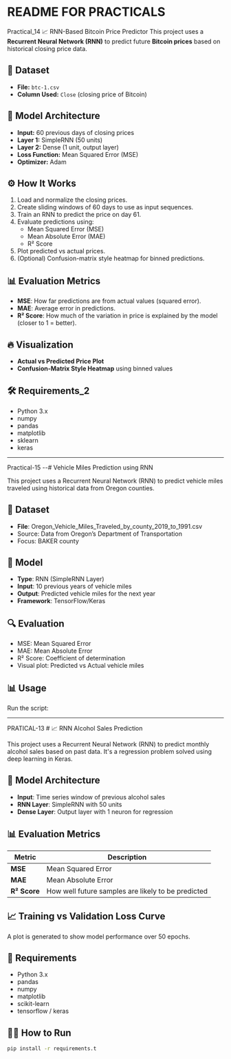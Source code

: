 
# README FOR PRACTICALS
Practical_14 📈 RNN-Based Bitcoin Price Predictor
This project uses a **Recurrent Neural Network (RNN)** to predict future **Bitcoin prices** based on historical closing price data.
## 📂 Dataset
- **File:** `btc-1.csv`
- **Column Used:** `Close` (closing price of Bitcoin)
## 🧠 Model Architecture

- **Input:** 60 previous days of closing prices
- **Layer 1:** SimpleRNN (50 units)
- **Layer 2:** Dense (1 unit, output layer)
- **Loss Function:** Mean Squared Error (MSE)
- **Optimizer:** Adam
## ⚙️ How It Works

1. Load and normalize the closing prices.
2. Create sliding windows of 60 days to use as input sequences.
3. Train an RNN to predict the price on day 61.
4. Evaluate predictions using:
   - Mean Squared Error (MSE)
   - Mean Absolute Error (MAE)
   - R² Score
5. Plot predicted vs actual prices.
6. (Optional) Confusion-matrix style heatmap for binned predictions.

## 📊 Evaluation Metrics

- **MSE**: How far predictions are from actual values (squared error).
- **MAE**: Average error in predictions.
- **R² Score**: How much of the variation in price is explained by the model (closer to 1 = better).

## 🔥 Visualization

- **Actual vs Predicted Price Plot**
- **Confusion-Matrix Style Heatmap** using binned values

## 🛠 Requirements_2

- Python 3.x
- numpy
- pandas
- matplotlib
- sklearn
- keras
  
---

Practical-15
--# Vehicle Miles Prediction using RNN

This project uses a Recurrent Neural Network (RNN) to predict vehicle miles traveled using historical data from Oregon counties.

## 📁 Dataset
- **File**: Oregon_Vehicle_Miles_Traveled_by_county_2019_to_1991.csv
- Source: Data from Oregon’s Department of Transportation
- Focus: BAKER county

## 🧠 Model
- **Type**: RNN (SimpleRNN Layer)
- **Input**: 10 previous years of vehicle miles
- **Output**: Predicted vehicle miles for the next year
- **Framework**: TensorFlow/Keras

## 🔍 Evaluation
- MSE: Mean Squared Error
- MAE: Mean Absolute Error
- R² Score: Coefficient of determination
- Visual plot: Predicted vs Actual vehicle miles

## 📊 Usage
Run the script:

---
  
PRATICAL-13 # 📈 RNN Alcohol Sales Prediction

This project uses a Recurrent Neural Network (RNN) to predict monthly alcohol sales based on past data. It's a regression problem solved using deep learning in Keras.
## 🧠 Model Architecture
- **Input**: Time series window of previous alcohol sales
- **RNN Layer**: SimpleRNN with 50 units
- **Dense Layer**: Output layer with 1 neuron for regression
## 📊 Evaluation Metrics
| Metric | Description |
|--------|-------------|
| **MSE** | Mean Squared Error |
| **MAE** | Mean Absolute Error |
| **R² Score** | How well future samples are likely to be predicted |
## 📈 Training vs Validation Loss Curve
A plot is generated to show model performance over 50 epochs.
## 📁 Requirements

- Python 3.x
- pandas
- numpy
- matplotlib
- scikit-learn
- tensorflow / keras
## 🏃‍♂️ How to Run
```bash
pip install -r requirements.t









